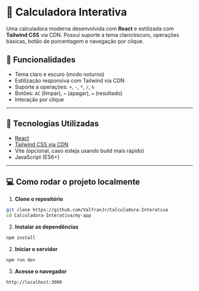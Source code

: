 # 🧮 Calculadora Interativa

Uma calculadora moderna desenvolvida com **React** e estilizada com **Tailwind CSS** via CDN. Possui suporte a tema claro/escuro, operações básicas, botão de porcentagem e navegação por clique.

## 🚀 Funcionalidades

- Tema claro e escuro (modo noturno)
- Estilização responsiva com Tailwind via CDN
- Suporte a operações: `+`, `-`, `*`, `/`, `%`
- Botões: `AC` (limpar), `←` (apagar), `=` (resultado)
- Interação por clique

---

## 🧱 Tecnologias Utilizadas

- [React](https://reactjs.org/)
- [Tailwind CSS via CDN](https://tailwindcss.com/docs/installation/play-cdn)
- Vite (opcional, caso esteja usando build mais rápido)
- JavaScript (ES6+)

---

## 💻 Como rodar o projeto localmente

1. **Clone o repositório**

```bash
git clone https://github.com/ValfranJr/Calculadora-Interativa
cd Calculadora-Interativa/my-app
```

2. **Instalar as dependências**
```bash
npm install
```

2. **Iniciar o servidor**

```bash
npm run dev
```

3. **Acesse o navegador**

```bash
http://localhost:3000
```
